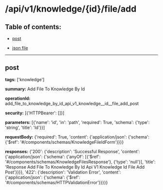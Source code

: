 # /api/v1/knowledge/{id}/file/add

## Table of contents:
- [post](#post)

- [json file](./_api_v1_knowledge_{id}_file_add.json)

---
<a name="post"></a>
## post

**tags:** ['knowledge']

**summary:** Add File To Knowledge By Id

**operationId:** add_file_to_knowledge_by_id_api_v1_knowledge__id__file_add_post

**security:** [{'HTTPBearer': []}]

**parameters:** [{'name': 'id', 'in': 'path', 'required': True, 'schema': {'type': 'string', 'title': 'Id'}}]

**requestBody:** {'required': True, 'content': {'application/json': {'schema': {'$ref': '#/components/schemas/KnowledgeFileIdForm'}}}}

**responses:** {'200': {'description': 'Successful Response', 'content': {'application/json': {'schema': {'anyOf': [{'$ref': '#/components/schemas/KnowledgeFilesResponse'}, {'type': 'null'}], 'title': 'Response Add File To Knowledge By Id Api V1 Knowledge  Id  File Add Post'}}}}, '422': {'description': 'Validation Error', 'content': {'application/json': {'schema': {'$ref': '#/components/schemas/HTTPValidationError'}}}}}

